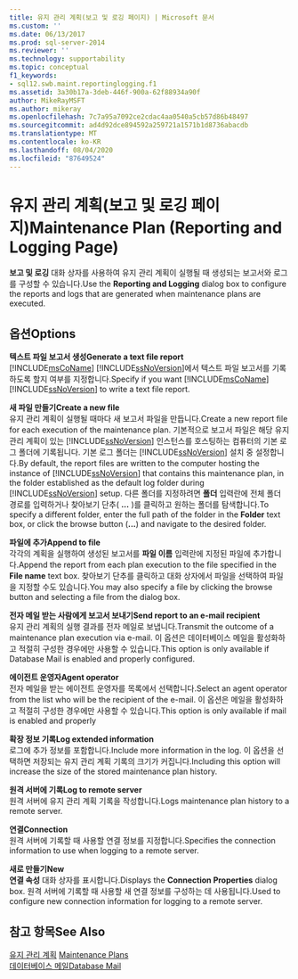 ```yaml
---
title: 유지 관리 계획(보고 및 로깅 페이지) | Microsoft 문서
ms.custom: ''
ms.date: 06/13/2017
ms.prod: sql-server-2014
ms.reviewer: ''
ms.technology: supportability
ms.topic: conceptual
f1_keywords:
- sql12.swb.maint.reportinglogging.f1
ms.assetid: 3a30b17a-3deb-446f-900a-62f88934a90f
author: MikeRayMSFT
ms.author: mikeray
ms.openlocfilehash: 7c7a95a7092ce2cdac4aa0540a5cb57d86b48497
ms.sourcegitcommit: ad4d92dce894592a259721a1571b1d8736abacdb
ms.translationtype: MT
ms.contentlocale: ko-KR
ms.lasthandoff: 08/04/2020
ms.locfileid: "87649524"
---
```

# <a name="maintenance-plan-reporting-and-logging-page"></a><span data-ttu-id="4b568-102">유지 관리 계획(보고 및 로깅 페이지)</span><span class="sxs-lookup"><span data-stu-id="4b568-102">Maintenance Plan (Reporting and Logging Page)</span></span>
  <span data-ttu-id="4b568-103">**보고 및 로깅** 대화 상자를 사용하여 유지 관리 계획이 실행될 때 생성되는 보고서와 로그를 구성할 수 있습니다.</span><span class="sxs-lookup"><span data-stu-id="4b568-103">Use the **Reporting and Logging** dialog box to configure the reports and logs that are generated when maintenance plans are executed.</span></span>  
  
## <a name="options"></a><span data-ttu-id="4b568-104">옵션</span><span class="sxs-lookup"><span data-stu-id="4b568-104">Options</span></span>  
 <span data-ttu-id="4b568-105">**텍스트 파일 보고서 생성**</span><span class="sxs-lookup"><span data-stu-id="4b568-105">**Generate a text file report**</span></span>  
 <span data-ttu-id="4b568-106">[!INCLUDE[msCoName](../../includes/msconame-md.md)] [!INCLUDE[ssNoVersion](../../includes/ssnoversion-md.md)]에서 텍스트 파일 보고서를 기록하도록 할지 여부를 지정합니다.</span><span class="sxs-lookup"><span data-stu-id="4b568-106">Specify if you want [!INCLUDE[msCoName](../../includes/msconame-md.md)] [!INCLUDE[ssNoVersion](../../includes/ssnoversion-md.md)] to write a text file report.</span></span>  
  
 <span data-ttu-id="4b568-107">**새 파일 만들기**</span><span class="sxs-lookup"><span data-stu-id="4b568-107">**Create a new file**</span></span>  
 <span data-ttu-id="4b568-108">유지 관리 계획이 실행될 때마다 새 보고서 파일을 만듭니다.</span><span class="sxs-lookup"><span data-stu-id="4b568-108">Create a new report file for each execution of the maintenance plan.</span></span> <span data-ttu-id="4b568-109">기본적으로 보고서 파일은 해당 유지 관리 계획이 있는 [!INCLUDE[ssNoVersion](../../includes/ssnoversion-md.md)] 인스턴스를 호스팅하는 컴퓨터의 기본 로그 폴더에 기록됩니다. 기본 로그 폴더는 [!INCLUDE[ssNoVersion](../../includes/ssnoversion-md.md)] 설치 중 설정합니다.</span><span class="sxs-lookup"><span data-stu-id="4b568-109">By default, the report files are written to the computer hosting the instance of [!INCLUDE[ssNoVersion](../../includes/ssnoversion-md.md)] that contains this maintenance plan, in the folder established as the default log folder during [!INCLUDE[ssNoVersion](../../includes/ssnoversion-md.md)] setup.</span></span> <span data-ttu-id="4b568-110">다른 폴더를 지정하려면 **폴더** 입력란에 전체 폴더 경로를 입력하거나 찾아보기 단추( **...** )를 클릭하고 원하는 폴더를 탐색합니다.</span><span class="sxs-lookup"><span data-stu-id="4b568-110">To specify a different folder, enter the full path of the folder in the **Folder** text box, or click the browse button (**...**) and navigate to the desired folder.</span></span>  
  
 <span data-ttu-id="4b568-111">**파일에 추가**</span><span class="sxs-lookup"><span data-stu-id="4b568-111">**Append to file**</span></span>  
 <span data-ttu-id="4b568-112">각각의 계획을 실행하여 생성된 보고서를 **파일 이름** 입력란에 지정된 파일에 추가합니다.</span><span class="sxs-lookup"><span data-stu-id="4b568-112">Append the report from each plan execution to the file specified in the **File name** text box.</span></span> <span data-ttu-id="4b568-113">찾아보기 단추를 클릭하고 대화 상자에서 파일을 선택하여 파일을 지정할 수도 있습니다.</span><span class="sxs-lookup"><span data-stu-id="4b568-113">You may also specify a file by clicking the browse button and selecting a file from the dialog box.</span></span>  
  
 <span data-ttu-id="4b568-114">**전자 메일 받는 사람에게 보고서 보내기**</span><span class="sxs-lookup"><span data-stu-id="4b568-114">**Send report to an e-mail recipient**</span></span>  
 <span data-ttu-id="4b568-115">유지 관리 계획의 실행 결과를 전자 메일로 보냅니다.</span><span class="sxs-lookup"><span data-stu-id="4b568-115">Transmit the outcome of a maintenance plan execution via e-mail.</span></span> <span data-ttu-id="4b568-116">이 옵션은 데이터베이스 메일을 활성화하고 적절히 구성한 경우에만 사용할 수 있습니다.</span><span class="sxs-lookup"><span data-stu-id="4b568-116">This option is only available if Database Mail is enabled and properly configured.</span></span>  
  
 <span data-ttu-id="4b568-117">**에이전트 운영자**</span><span class="sxs-lookup"><span data-stu-id="4b568-117">**Agent operator**</span></span>  
 <span data-ttu-id="4b568-118">전자 메일을 받는 에이전트 운영자를 목록에서 선택합니다.</span><span class="sxs-lookup"><span data-stu-id="4b568-118">Select an agent operator from the list who will be the recipient of the e-mail.</span></span> <span data-ttu-id="4b568-119">이 옵션은 메일을 활성화하고 적절히 구성한 경우에만 사용할 수 있습니다.</span><span class="sxs-lookup"><span data-stu-id="4b568-119">This option is only available if mail is enabled and properly</span></span>  
  
 <span data-ttu-id="4b568-120">**확장 정보 기록**</span><span class="sxs-lookup"><span data-stu-id="4b568-120">**Log extended information**</span></span>  
 <span data-ttu-id="4b568-121">로그에 추가 정보를 포함합니다.</span><span class="sxs-lookup"><span data-stu-id="4b568-121">Include more information in the log.</span></span> <span data-ttu-id="4b568-122">이 옵션을 선택하면 저장되는 유지 관리 계획 기록의 크기가 커집니다.</span><span class="sxs-lookup"><span data-stu-id="4b568-122">Including this option will increase the size of the stored maintenance plan history.</span></span>  
  
 <span data-ttu-id="4b568-123">**원격 서버에 기록**</span><span class="sxs-lookup"><span data-stu-id="4b568-123">**Log to remote server**</span></span>  
 <span data-ttu-id="4b568-124">원격 서버에 유지 관리 계획 기록을 작성합니다.</span><span class="sxs-lookup"><span data-stu-id="4b568-124">Logs maintenance plan history to a remote server.</span></span>  
  
 <span data-ttu-id="4b568-125">**연결**</span><span class="sxs-lookup"><span data-stu-id="4b568-125">**Connection**</span></span>  
 <span data-ttu-id="4b568-126">원격 서버에 기록할 때 사용할 연결 정보를 지정합니다.</span><span class="sxs-lookup"><span data-stu-id="4b568-126">Specifies the connection information to use when logging to a remote server.</span></span>  
  
 <span data-ttu-id="4b568-127">**새로 만들기**</span><span class="sxs-lookup"><span data-stu-id="4b568-127">**New**</span></span>  
 <span data-ttu-id="4b568-128">**연결 속성** 대화 상자를 표시합니다.</span><span class="sxs-lookup"><span data-stu-id="4b568-128">Displays the **Connection Properties** dialog box.</span></span> <span data-ttu-id="4b568-129">원격 서버에 기록할 때 사용할 새 연결 정보를 구성하는 데 사용됩니다.</span><span class="sxs-lookup"><span data-stu-id="4b568-129">Used to configure new connection information for logging to a remote server.</span></span>  
  
## <a name="see-also"></a><span data-ttu-id="4b568-130">참고 항목</span><span class="sxs-lookup"><span data-stu-id="4b568-130">See Also</span></span>  
 <span data-ttu-id="4b568-131">[유지 관리 계획](maintenance-plans.md) </span><span class="sxs-lookup"><span data-stu-id="4b568-131">[Maintenance Plans](maintenance-plans.md) </span></span>  
 [<span data-ttu-id="4b568-132">데이터베이스 메일</span><span class="sxs-lookup"><span data-stu-id="4b568-132">Database Mail</span></span>](../database-mail/database-mail.md)  
  
  
